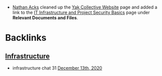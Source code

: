 - [Nathan Acks](<Nathan Acks.md>) cleaned up the [Yak Collective Website](<Yak Collective Website.md>) page and added a link to the [IT Infrastructure and Project Security Basics](<IT Infrastructure and Project Security Basics.md>) page under **Relevant Documents and Files**.

# Backlinks
## [Infrastructure](<Infrastructure.md>)
- infrastructure chat 31 [December 13th, 2020](<December 13th, 2020.md>)

